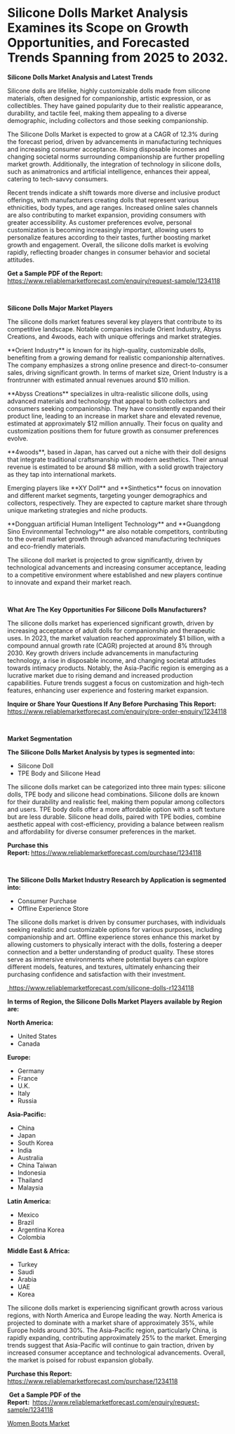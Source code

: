 <p><h1>Silicone Dolls Market Analysis Examines its Scope on Growth Opportunities, and Forecasted Trends Spanning from 2025 to 2032.</h1></p><p><strong>Silicone Dolls Market Analysis and Latest Trends</strong></p>
<p><p>Silicone dolls are lifelike, highly customizable dolls made from silicone materials, often designed for companionship, artistic expression, or as collectibles. They have gained popularity due to their realistic appearance, durability, and tactile feel, making them appealing to a diverse demographic, including collectors and those seeking companionship.</p><p>The Silicone Dolls Market is expected to grow at a CAGR of 12.3% during the forecast period, driven by advancements in manufacturing techniques and increasing consumer acceptance. Rising disposable incomes and changing societal norms surrounding companionship are further propelling market growth. Additionally, the integration of technology in silicone dolls, such as animatronics and artificial intelligence, enhances their appeal, catering to tech-savvy consumers.</p><p>Recent trends indicate a shift towards more diverse and inclusive product offerings, with manufacturers creating dolls that represent various ethnicities, body types, and age ranges. Increased online sales channels are also contributing to market expansion, providing consumers with greater accessibility. As customer preferences evolve, personal customization is becoming increasingly important, allowing users to personalize features according to their tastes, further boosting market growth and engagement. Overall, the silicone dolls market is evolving rapidly, reflecting broader changes in consumer behavior and societal attitudes.</p></p>
<p><strong>Get a Sample PDF of the Report:&nbsp;</strong> <a href="https://www.reliablemarketforecast.com/enquiry/request-sample/1234118?utm_campaign=3310&utm_medium=2&utm_source=Github&utm_content=ia&utm_term=05042025&utm_id=silicone-dolls">https://www.reliablemarketforecast.com/enquiry/request-sample/1234118</a></p>
<p>&nbsp;</p>
<p><strong>Silicone Dolls Major Market Players</strong></p>
<p><p>The silicone dolls market features several key players that contribute to its competitive landscape. Notable companies include Orient Industry, Abyss Creations, and 4woods, each with unique offerings and market strategies. </p><p>**Orient Industry** is known for its high-quality, customizable dolls, benefiting from a growing demand for realistic companionship alternatives. The company emphasizes a strong online presence and direct-to-consumer sales, driving significant growth. In terms of market size, Orient Industry is a frontrunner with estimated annual revenues around $10 million.</p><p>**Abyss Creations** specializes in ultra-realistic silicone dolls, using advanced materials and technology that appeal to both collectors and consumers seeking companionship. They have consistently expanded their product line, leading to an increase in market share and elevated revenue, estimated at approximately $12 million annually. Their focus on quality and customization positions them for future growth as consumer preferences evolve.</p><p>**4woods**, based in Japan, has carved out a niche with their doll designs that integrate traditional craftsmanship with modern aesthetics. Their annual revenue is estimated to be around $8 million, with a solid growth trajectory as they tap into international markets. </p><p>Emerging players like **XY Doll** and **Sinthetics** focus on innovation and different market segments, targeting younger demographics and collectors, respectively. They are expected to capture market share through unique marketing strategies and niche products.</p><p>**Dongguan artificial Human Intelligent Technology** and **Guangdong Sino Environmental Technology** are also notable competitors, contributing to the overall market growth through advanced manufacturing techniques and eco-friendly materials.</p><p>The silicone doll market is projected to grow significantly, driven by technological advancements and increasing consumer acceptance, leading to a competitive environment where established and new players continue to innovate and expand their market reach.</p></p>
<p>&nbsp;</p>
<p><strong>What Are The Key Opportunities For Silicone Dolls Manufacturers?</strong></p>
<p><p>The silicone dolls market has experienced significant growth, driven by increasing acceptance of adult dolls for companionship and therapeutic uses. In 2023, the market valuation reached approximately $1 billion, with a compound annual growth rate (CAGR) projected at around 8% through 2030. Key growth drivers include advancements in manufacturing technology, a rise in disposable income, and changing societal attitudes towards intimacy products. Notably, the Asia-Pacific region is emerging as a lucrative market due to rising demand and increased production capabilities. Future trends suggest a focus on customization and high-tech features, enhancing user experience and fostering market expansion.</p></p>
<p><strong>Inquire or Share Your Questions If Any Before Purchasing This Report:</strong> <a href="https://www.reliablemarketforecast.com/enquiry/pre-order-enquiry/1234118?utm_campaign=3310&utm_medium=2&utm_source=Github&utm_content=ia&utm_term=05042025&utm_id=silicone-dolls">https://www.reliablemarketforecast.com/enquiry/pre-order-enquiry/1234118</a></p>
<p>&nbsp;</p>
<p><strong>Market Segmentation</strong></p>
<p><strong>The Silicone Dolls Market Analysis by types is segmented into:</strong></p>
<p><ul><li>Silicone Doll</li><li>TPE Body and Silicone Head</li></ul></p>
<p><p>The silicone dolls market can be categorized into three main types: silicone dolls, TPE body and silicone head combinations. Silicone dolls are known for their durability and realistic feel, making them popular among collectors and users. TPE body dolls offer a more affordable option with a soft texture but are less durable. Silicone head dolls, paired with TPE bodies, combine aesthetic appeal with cost-efficiency, providing a balance between realism and affordability for diverse consumer preferences in the market.</p></p>
<p><strong>Purchase this Report:&nbsp;</strong><a href="https://www.reliablemarketforecast.com/purchase/1234118?utm_campaign=3310&utm_medium=2&utm_source=Github&utm_content=ia&utm_term=05042025&utm_id=silicone-dolls">https://www.reliablemarketforecast.com/purchase/1234118</a></p>
<p>&nbsp;</p>
<p><strong>The Silicone Dolls Market Industry Research by Application is segmented into:</strong></p>
<p><ul><li>Consumer Purchase</li><li>Offline Experience Store</li></ul></p>
<p><p>The silicone dolls market is driven by consumer purchases, with individuals seeking realistic and customizable options for various purposes, including companionship and art. Offline experience stores enhance this market by allowing customers to physically interact with the dolls, fostering a deeper connection and a better understanding of product quality. These stores serve as immersive environments where potential buyers can explore different models, features, and textures, ultimately enhancing their purchasing confidence and satisfaction with their investment.</p></p>
<p><a href="https://www.reliablemarketforecast.com/silicone-dolls-r1234118?utm_campaign=3310&utm_medium=2&utm_source=Github&utm_content=ia&utm_term=05042025&utm_id=silicone-dolls">&nbsp;https://www.reliablemarketforecast.com/silicone-dolls-r1234118</a></p>
<p><strong>In terms of Region, the Silicone Dolls Market Players available by Region are:</strong></p>
<p>
    <p> <strong> North America: </strong>
        <ul>
            <li>United States</li>
            <li>Canada</li>
        </ul>
        </p> 
    <p> <strong> Europe: </strong>
        <ul>
            <li>Germany</li>
            <li>France</li>
            <li>U.K.</li>
            <li>Italy</li>
            <li>Russia</li>
        </ul>
        </p> 
    <p> <strong> Asia-Pacific: </strong>
        <ul>
            <li>China</li>
            <li>Japan</li>
            <li>South Korea</li>
            <li>India</li>
            <li>Australia</li>
            <li>China Taiwan</li>
            <li>Indonesia</li>
            <li>Thailand</li>
            <li>Malaysia</li>
        </ul>
        </p> 
    <p> <strong> Latin America: </strong>
        <ul>
            <li>Mexico</li>
            <li>Brazil</li>
            <li>Argentina Korea</li>
            <li>Colombia</li>
        </ul>
        </p> 
    <p> <strong> Middle East & Africa: </strong>
        <ul>
            <li>Turkey</li>
            <li>Saudi</li>
            <li>Arabia</li>
            <li>UAE</li>
            <li>Korea</li>
        </ul>
    </p>
    </p>
<p><p>The silicone dolls market is experiencing significant growth across various regions, with North America and Europe leading the way. North America is projected to dominate with a market share of approximately 35%, while Europe holds around 30%. The Asia-Pacific region, particularly China, is rapidly expanding, contributing approximately 25% to the market. Emerging trends suggest that Asia-Pacific will continue to gain traction, driven by increased consumer acceptance and technological advancements. Overall, the market is poised for robust expansion globally.</p></p>
<p><strong>Purchase this Report: </strong><a href="https://www.reliablemarketforecast.com/purchase/1234118?utm_campaign=3310&utm_medium=2&utm_source=Github&utm_content=ia&utm_term=05042025&utm_id=silicone-dolls">https://www.reliablemarketforecast.com/purchase/1234118</a></p>
<p>&nbsp;<strong>Get a Sample PDF of the Report:&nbsp;&nbsp;</strong><a href="https://www.reliablemarketforecast.com/enquiry/request-sample/1234118?utm_campaign=3310&utm_medium=2&utm_source=Github&utm_content=ia&utm_term=05042025&utm_id=silicone-dolls">https://www.reliablemarketforecast.com/enquiry/request-sample/1234118</a></p>
<p><strong></strong></p>
<p><p><a href="https://github.com/fraryatena85/Market-Research-Report-List-1/blob/main/women-boots-market.md?utm_campaign=3310&utm_medium=2&utm_source=Github&utm_content=ia&utm_term=05042025&utm_id=silicone-dolls">Women Boots Market</a></p></p>